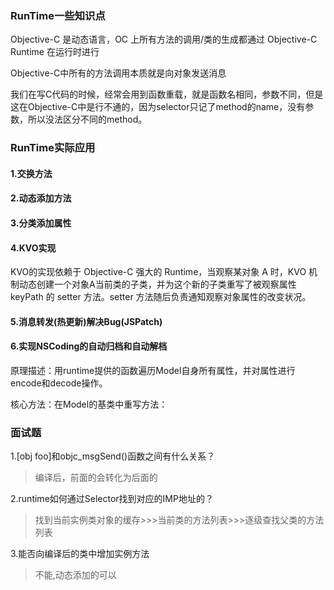 ### RunTime一些知识点

Objective-C 是动态语言，OC 上所有方法的调用/类的生成都通过 Objective-C Runtime 在运行时进行

Objective-C中所有的方法调用本质就是向对象发送消息

我们在写C代码的时候，经常会用到函数重载，就是函数名相同，参数不同，但是这在Objective-C中是行不通的，因为selector只记了method的name，没有参数，所以没法区分不同的method。

### RunTime实际应用

#### 1.交换方法

#### 2.动态添加方法

#### 3.分类添加属性

#### 4.KVO实现
KVO的实现依赖于 Objective-C 强大的 Runtime，当观察某对象 A 时，KVO 机制动态创建一个对象A当前类的子类，并为这个新的子类重写了被观察属性 keyPath 的 setter 方法。setter 方法随后负责通知观察对象属性的改变状况。
#### 5.消息转发(热更新)解决Bug(JSPatch)

#### 6.实现NSCoding的自动归档和自动解档
原理描述：用runtime提供的函数遍历Model自身所有属性，并对属性进行encode和decode操作。

核心方法：在Model的基类中重写方法：

### 面试题

1.[obj foo]和objc_msgSend()函数之间有什么关系？

>编译后，前面的会转化为后面的

2.runtime如何通过Selector找到对应的IMP地址的？

>找到当前实例类对象的缓存>>>当前类的方法列表>>>逐级查找父类的方法列表

3.能否向编译后的类中增加实例方法

>不能,动态添加的可以
